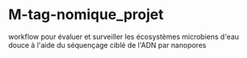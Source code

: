 # M-tag-nomique_projet
workflow pour évaluer et surveiller les écosystèmes microbiens d'eau douce à l'aide du séquençage ciblé de l'ADN par nanopores

